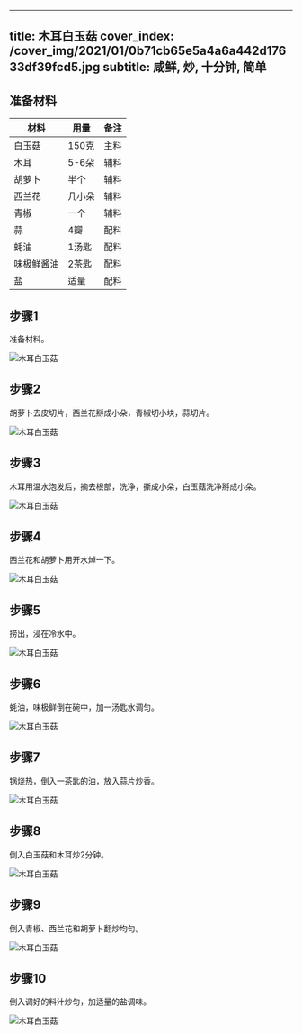 
---
title: 木耳白玉菇
cover_index: /cover_img/2021/01/0b71cb65e5a4a6a442d17633df39fcd5.jpg
subtitle: 咸鲜, 炒, 十分钟, 简单
---

## 准备材料

| 材料     | 用量 | 备注|
| ------- | ----- | --- |
| 白玉菇 | 150克| 主料 |
| 木耳 | 5-6朵| 辅料 |
| 胡萝卜 | 半个| 辅料 |
| 西兰花 | 几小朵| 辅料 |
| 青椒 | 一个| 辅料 |
| 蒜 | 4瓣| 配料 |
| 蚝油 | 1汤匙| 配料 |
| 味极鲜酱油 | 2茶匙| 配料 |
| 盐 | 适量| 配料 |

## 步骤1

准备材料。

![木耳白玉菇](https://i8.meishichina.com/attachment/recipe/201010/201010111610191.JPG?x-oss-process=style/p320) 

## 步骤2

胡萝卜去皮切片，西兰花掰成小朵，青椒切小块，蒜切片。

![木耳白玉菇](https://i8.meishichina.com/attachment/recipe/201010/201010111610395.JPG?x-oss-process=style/p320) 

## 步骤3

木耳用温水泡发后，摘去根部，洗净，撕成小朵，白玉菇洗净掰成小朵。

![木耳白玉菇](https://i8.meishichina.com/attachment/recipe/201010/201010111611170.JPG?x-oss-process=style/p320) 

## 步骤4

西兰花和胡萝卜用开水焯一下。

![木耳白玉菇](https://i8.meishichina.com/attachment/recipe/201010/201010111611531.JPG?x-oss-process=style/p320) 

## 步骤5

捞出，浸在冷水中。

![木耳白玉菇](https://i8.meishichina.com/attachment/recipe/201010/201010111612177.JPG?x-oss-process=style/p320) 

## 步骤6

蚝油，味极鲜倒在碗中，加一汤匙水调匀。

![木耳白玉菇](https://i8.meishichina.com/attachment/recipe/201010/201010111612375.JPG?x-oss-process=style/p320) 

## 步骤7

锅烧热，倒入一茶匙的油，放入蒜片炒香。

![木耳白玉菇](https://i8.meishichina.com/attachment/recipe/201010/201010111612598.JPG?x-oss-process=style/p320) 

## 步骤8

倒入白玉菇和木耳炒2分钟。

![木耳白玉菇](https://i8.meishichina.com/attachment/recipe/201010/201010111613321.JPG?x-oss-process=style/p320) 

## 步骤9

倒入青椒、西兰花和胡萝卜翻炒均匀。

![木耳白玉菇](https://i8.meishichina.com/attachment/recipe/201010/201010111614108.JPG?x-oss-process=style/p320) 

## 步骤10

倒入调好的料汁炒匀，加适量的盐调味。

![木耳白玉菇](https://i8.meishichina.com/attachment/recipe/201010/201010111614317.JPG?x-oss-process=style/p320) 

